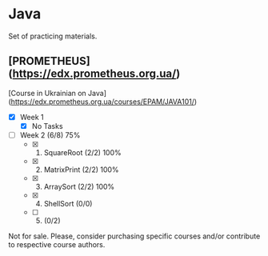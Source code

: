 # Java
Set of practicing materials.

## [PROMETHEUS] (https://edx.prometheus.org.ua/)
[Course in Ukrainian on Java] (https://edx.prometheus.org.ua/courses/EPAM/JAVA101/)

- [x] Week 1
  - [x] No Tasks
- [ ] Week 2 (6/8) 75%
  - [x] 1. SquareRoot (2/2) 100%
  - [x] 2. MatrixPrint (2/2) 100%
  - [x] 3. ArraySort (2/2) 100%
  - [x] 4. ShellSort (0/0)
  - [ ] 5. (0/2)

Not for sale. Please, consider purchasing specific courses and/or contribute to respective course authors.
